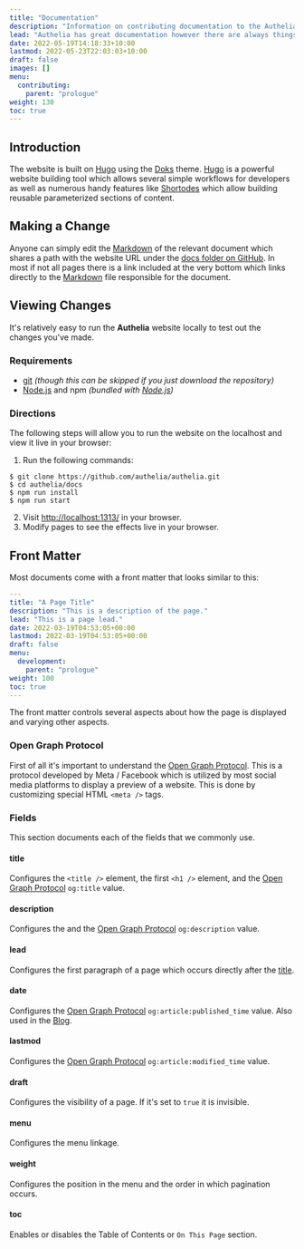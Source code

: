 ```yaml
---
title: "Documentation"
description: "Information on contributing documentation to the Authelia project."
lead: "Authelia has great documentation however there are always things that can be added. This section describes the contribution process for the documentation even though it's incredibly easy."
date: 2022-05-19T14:18:33+10:00
lastmod: 2022-05-23T22:03:03+10:00
draft: false
images: []
menu:
  contributing:
    parent: "prologue"
weight: 130
toc: true
---
```


## Introduction

The website is built on [Hugo] using the [Doks] theme. [Hugo] is a powerful website building tool which allows several
simple workflows for developers as well as numerous handy features like [Shortodes] which allow building reusable
parameterized sections of content.

## Making a Change

Anyone can simply edit the [Markdown] of the relevant document which shares a path with the website URL under the
[docs folder on GitHub]. In most if not all pages there is a link included at the very bottom which links directly to
the [Markdown] file responsible for the document.

## Viewing Changes

It's relatively easy to run the **Authelia** website locally to test out the changes you've made.

### Requirements

- [git] _(though this can be skipped if you just download the repository)_
- [Node.js] and npm _(bundled with [Node.js])_

### Directions

The following steps will allow you to run the website on the localhost and view it live in your browser:

1. Run the following commands:
  ```console
  $ git clone https://github.com/authelia/authelia.git
  $ cd authelia/docs
  $ npm run install
  $ npm run start
  ```
2. Visit [http://localhost:1313/](http://localhost:1313/) in your browser.
3. Modify pages to see the effects live in your browser.

## Front Matter

Most documents come with a front matter that looks similar to this:

```yaml
---
title: "A Page Title"
description: "This is a description of the page."
lead: "This is a page lead."
date: 2022-03-19T04:53:05+00:00
lastmod: 2022-03-19T04:53:05+00:00
draft: false
menu:
  development:
    parent: "prologue"
weight: 100
toc: true
---
```

The front matter controls several aspects about how the page is displayed and varying other aspects.

### Open Graph Protocol

First of all it's important to understand the [Open Graph Protocol]. This is a protocol developed by Meta / Facebook
which is utilized by most social media platforms to display a preview of a website. This is done by customizing special
HTML `<meta />` tags.

### Fields

This section documents each of the fields that we commonly use.

#### title

Configures the `<title />` element, the first `<h1 />` element, and the [Open Graph Protocol] `og:title` value.

#### description

Configures the and the [Open Graph Protocol] `og:description` value.

#### lead

Configures the first paragraph of a page which occurs directly after the [title](#title).

#### date

Configures the [Open Graph Protocol] `og:article:published_time` value. Also used in the [Blog](../../blog).

#### lastmod

Configures the [Open Graph Protocol] `og:article:modified_time` value.

#### draft

Configures the visibility of a page. If it's set to `true` it is invisible.

#### menu

Configures the menu linkage.

#### weight

Configures the position in the menu and the order in which pagination occurs.

#### toc

Enables or disables the Table of Contents or `On This Page` section.

[docs folder on GitHub]: https://github.com/authelia/authelia/tree/master/docs
[Hugo]: https://gohugo.io/
[Shortodes]: https://gohugo.io/content-management/shortcodes/
[Doks]: https://getdoks.org/
[Markdown]: https://www.markdownguide.org/
[git]: https://git-scm.com/
[Node.js]: https://nodejs.org/en/
[Open Graph Protocol]: https://ogp.me/
